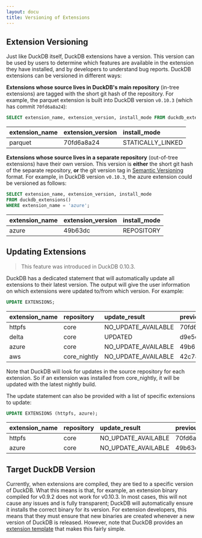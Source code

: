 ```yaml
---
layout: docu
title: Versioning of Extensions
---
```


## Extension Versioning

Just like DuckDB itself, DuckDB extensions have a version. This version can be used by users to determine which features are available
in the extension they have installed, and by developers to understand bug reports. DuckDB extensions can be versioned in different ways:

**Extensions whose source lives in DuckDB's main repository** (in-tree extensions) are tagged with the short git hash of the repository. 
For example, the parquet extension is built into DuckDB version `v0.10.3` (which has commit `70fd6a8a24`):
```sql
SELECT extension_name, extension_version, install_mode FROM duckdb_extensions() WHERE extension_name='parquet';
```
<div class="narrow_table"></div>

| extension_name    | extension_version | install_mode         |
|:------------------|:------------------|:---------------------|
| parquet           | 70fd6a8a24        | STATICALLY_LINKED    |


**Extensions whose source lives in a separate repository** (out-of-tree extensions) have their own version. This version is **either** 
the short git hash of the separate repository, **or** the git version tag in [Semantic Versioning](https://semver.org/) format.
For example, in DuckDB version `v0.10.3`, the azure extension could be versioned as follows:

```sql
SELECT extension_name, extension_version, install_mode
FROM duckdb_extensions()
WHERE extension_name = 'azure';
```

<div class="narrow_table"></div>

| extension_name | extension_version | install_mode   |
|:---------------|:------------------|:---------------|
| azure          | 49b63dc        | REPOSITORY     |

## Updating Extensions

> This feature was introduced in DuckDB 0.10.3.

DuckDB has a dedicated statement that will automatically update all extensions to their latest version. The output will
give the user information on which extensions were updated to/from which version. For example:

```sql
UPDATE EXTENSIONS;
```

<div class="narrow_table"></div>

| extension_name | repository   | update_result         | previous_version | current_version |
|:---------------|:-------------|:----------------------|:-----------------|:----------------|
| httpfs         | core         | NO_UPDATE_AVAILABLE   | 70fd6a8a24       | 70fd6a8a24      |
| delta          | core         | UPDATED               | d9e5cc1          | 04c61e4         |
| azure          | core         | NO_UPDATE_AVAILABLE   | 49b63dc          | 49b63dc         |
| aws            | core_nightly | NO_UPDATE_AVAILABLE   | 42c78d3          | 42c78d3         |

Note that DuckDB will look for updates in the source repository for each extension. So if an extension was installed from 
core_nightly, it will be updated with the latest nightly build.

The update statement can also be provided with a list of specific extensions to update:

```sql
UPDATE EXTENSIONS (httpfs, azure);
```

<div class="narrow_table"></div>

| extension_name | repository   | update_result         | previous_version | current_version |
|:---------------|:-------------|:----------------------|:-----------------|:----------------|
| httpfs         | core         | NO_UPDATE_AVAILABLE   | 70fd6a8a24       | 70fd6a8a24      |
| azure          | core         | NO_UPDATE_AVAILABLE   | 49b63dc          | 49b63dc         |

## Target DuckDB Version

Currently, when extensions are compiled, they are tied to a specific version of DuckDB. What this means is that, for example, an extension binary compiled for v0.9.2 does not work for v0.10.3. In most cases, this will not cause any issues and is fully transparent; DuckDB will automatically ensure it installs the correct binary for its version. For extension developers, this means that they must ensure that new binaries are created whenever a new version of DuckDB is released. However, note that DuckDB provides an [extension template](https://github.com/duckdb/extension-template) that makes this fairly simple.